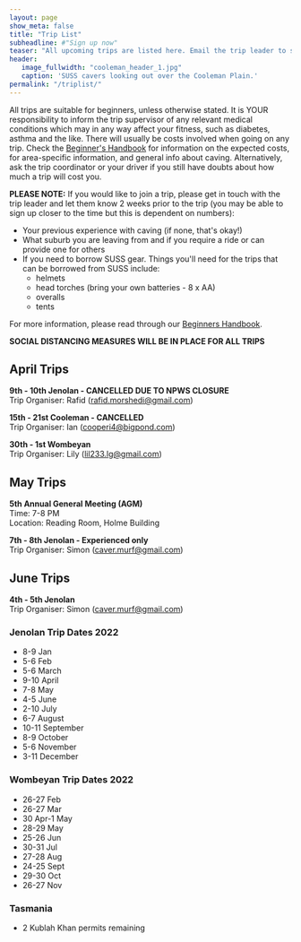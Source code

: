 ```yaml
---
layout: page
show_meta: false
title: "Trip List"
subheadline: #"Sign up now"
teaser: "All upcoming trips are listed here. Email the trip leader to sign up."
header:
   image_fullwidth: "cooleman_header_1.jpg"
   caption: 'SUSS cavers looking out over the Cooleman Plain.'
permalink: "/triplist/"
---
```


<!-- To Do convert this to auto genarage from a yaml file -->

All trips are suitable for beginners, unless otherwise stated.  It is YOUR responsibility to inform the trip supervisor of any relevant medical
conditions which may in any way affect your fitness, such as diabetes,
asthma and the like. There will usually be costs involved when going on any trip. Check the <a href="/assets/handbook.pdf">Beginner's Handbook</a>
for information on the expected costs, for area-specific information, and general info about caving. Alternatively, ask the trip coordinator or your driver
if you still have doubts about how much a trip will cost you.

**PLEASE NOTE:**
If you would like to join a trip, please get in touch with the trip leader and let them know 2 weeks prior to the trip (you may be able to sign up closer to the time but this is dependent on numbers):

-   Your previous experience with caving (if none, that's okay!)
-   What suburb you are leaving from and if you require a ride or can provide one for others
-   If you need to borrow SUSS gear. Things you'll need for the trips that can be borrowed from SUSS include:
    -   helmets
    -   head torches (bring your own batteries - 8 x AA)
    -   overalls
    -   tents

For more information, please read through our [Beginners Handbook](/assets/handbook.pdf).

**SOCIAL DISTANCING MEASURES WILL BE IN PLACE FOR ALL TRIPS**

## April Trips 

**9th - 10th Jenolan - CANCELLED DUE TO NPWS CLOSURE**  
Trip Organiser: Rafid (rafid.morshedi@gmail.com) 

**15th - 21st Cooleman - CANCELLED**  
Trip Organiser: Ian (cooperi4@bigpond.com) 

**30th - 1st Wombeyan**  
Trip Organiser: Lily (lil233.lg@gmail.com) 

## May Trips 

**5th Annual General Meeting (AGM)**  
Time: 7-8 PM  
Location: Reading Room, Holme Building  

**7th - 8th Jenolan - Experienced only**  
Trip Organiser: Simon (caver.murf@gmail.com) 

## June Trips 

**4th - 5th Jenolan**  
Trip Organiser: Simon (caver.murf@gmail.com) 

### Jenolan Trip Dates 2022  

- 8-9 Jan
- 5-6 Feb
- 5-6 March
- 9-10 April
- 7-8 May
- 4-5 June
- 2-10 July
- 6-7 August
- 10-11 September
- 8-9 October
- 5-6 November
- 3-11 December

### Wombeyan Trip Dates 2022

- 26-27 Feb
- 26-27 Mar
- 30 Apr-1 May
- 28-29 May
- 25-26 Jun
- 30-31 Jul
- 27-28 Aug
- 24-25 Sept
- 29-30 Oct
- 26-27 Nov

### Tasmania

- 2 Kublah Khan permits remaining
